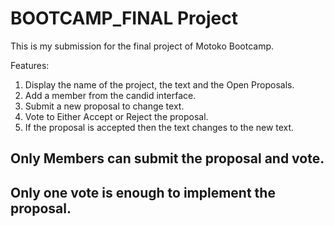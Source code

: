# BOOTCAMP_FINAL Project

This is my submission for the final project of Motoko Bootcamp.

Features:
1. Display the name of the project, the text and the Open Proposals.
2. Add a member from the candid interface.
3. Submit a new proposal to change text.
4. Vote to Either Accept or Reject the proposal.
5. If the proposal is accepted then the text changes to the new text.

## Only Members can submit the proposal and vote.
## Only one vote is enough to implement the proposal.


